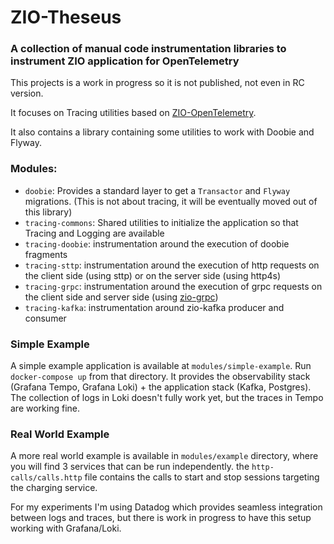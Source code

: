 # ZIO-Theseus
### A collection of manual code instrumentation libraries to instrument ZIO application for OpenTelemetry

This projects is a work in progress so it is not published, not even in RC version.

It focuses on Tracing utilities based on [ZIO-OpenTelemetry](https://github.com/zio/zio-telemetry/tree/series/2.x/opentelemetry/src).

It also contains a library containing some utilities to work with Doobie and Flyway.

### Modules:
- `doobie`: Provides a standard layer to get a `Transactor` and `Flyway` migrations. (This is not about tracing, it will be eventually moved out of this library)
- `tracing-commons`: Shared utilities to initialize the application so that Tracing and Logging are available
- `tracing-doobie`: instrumentation around the execution of doobie fragments
- `tracing-sttp`: instrumentation around the execution of http requests on the client side (using sttp) or on the server side (using http4s)
- `tracing-grpc`: instrumentation around the execution of grpc requests on the client side and server side (using [zio-grpc](https://github.com/scalapb/zio-grpc))
- `tracing-kafka`: instrumentation around zio-kafka producer and consumer

### Simple Example
A simple example application is available at `modules/simple-example`. Run `docker-compose up` from that directory. It provides the observability stack (Grafana Tempo, Grafana Loki) + the application stack (Kafka, Postgres).
The collection of logs in Loki doesn't fully work yet, but the traces in Tempo are working fine.

### Real World Example
A more real world example is available in `modules/example` directory, where you will find 3 services that can be run independently.  the `http-calls/calls.http` file contains the calls to start and stop sessions targeting the charging service.

For my experiments I'm using Datadog which provides seamless integration between logs and traces, but there is work in progress to have this setup working with Grafana/Loki.


